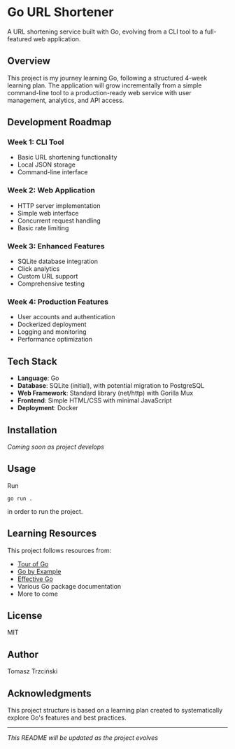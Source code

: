 # Go URL Shortener

A URL shortening service built with Go, evolving from a CLI tool to a full-featured web application.

## Overview

This project is my journey learning Go, following a structured 4-week learning plan. The application will grow incrementally from a simple command-line tool to a production-ready web service with user management, analytics, and API access.

## Development Roadmap

### Week 1: CLI Tool

- Basic URL shortening functionality
- Local JSON storage
- Command-line interface

### Week 2: Web Application

- HTTP server implementation
- Simple web interface
- Concurrent request handling
- Basic rate limiting

### Week 3: Enhanced Features

- SQLite database integration
- Click analytics
- Custom URL support
- Comprehensive testing

### Week 4: Production Features

- User accounts and authentication
- Dockerized deployment
- Logging and monitoring
- Performance optimization

## Tech Stack

- **Language**: Go
- **Database**: SQLite (initial), with potential migration to PostgreSQL
- **Web Framework**: Standard library (net/http) with Gorilla Mux
- **Frontend**: Simple HTML/CSS with minimal JavaScript
- **Deployment**: Docker

## Installation

_Coming soon as project develops_

## Usage

Run

```
go run .
```

in order to run the project.

## Learning Resources

This project follows resources from:

- [Tour of Go](https://go.dev/tour/)
- [Go by Example](https://gobyexample.com/)
- [Effective Go](https://go.dev/doc/effective_go)
- Various Go package documentation
- More to come

## License

MIT

## Author

Tomasz Trzciński

## Acknowledgments

This project structure is based on a learning plan created to systematically explore Go's features and best practices.

---

_This README will be updated as the project evolves_
